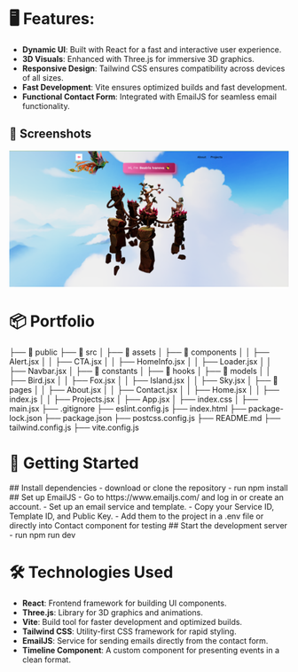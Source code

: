 <h1>🖥️ Features:</h1>

- **Dynamic UI**: Built with React for a fast and interactive user experience.
- **3D Visuals**: Enhanced with Three.js for immersive 3D graphics.
- **Responsive Design**: Tailwind CSS ensures compatibility across devices of all sizes.
- **Fast Development**: Vite ensures optimized builds and fast development.
- **Functional Contact Form**: Integrated with EmailJS for seamless email functionality.

## 📸 Screenshots

![Portfolio Homepage](./public/home-screenshot.png)

<h1>📦 Portfolio</h1>
├── 📁 public
├── 📁 src
│   ├── 📁 assets
│   ├── 📁 components
│   │   ├── Alert.jsx
│   │   ├── CTA.jsx
│   │   ├── HomeInfo.jsx
│   │   ├── Loader.jsx
│   │   ├── Navbar.jsx
│   ├── 📁 constants
│   ├── 📁 hooks
│   ├── 📁 models
│   │   ├── Bird.jsx
│   │   ├── Fox.jsx
│   │   ├── Island.jsx
│   │   ├── Sky.jsx
│   ├── 📁 pages
│   │   ├── About.jsx
│   │   ├── Contact.jsx
│   │   ├── Home.jsx
│   │   ├── index.js
│   │   ├── Projects.jsx
│   ├── App.jsx
│   ├── index.css
│   ├── main.jsx
├── .gitignore
├── eslint.config.js
├── index.html
├── package-lock.json
├── package.json
├── postcss.config.js
├── README.md
├── tailwind.config.js
├── vite.config.js

<h1>🚀 Getting Started</h1>
## Install dependencies
- download or clone the repository
- run npm install
## Set up EmailJS
- Go to https://www.emailjs.com/ and log in or create an account.
- Set up an email service and template.
- Copy your Service ID, Template ID, and Public Key.
- Add them to the project in a .env file or directly into Contact component for testing
## Start the development server
- run npm run dev

<h1>🛠️ Technologies Used</h1>

- **React**: Frontend framework for building UI components.
- **Three.js**: Library for 3D graphics and animations.
- **Vite**: Build tool for faster development and optimized builds.
- **Tailwind CSS**: Utility-first CSS framework for rapid styling.
- **EmailJS**: Service for sending emails directly from the contact form.
- **Timeline Component**: A custom component for presenting events in a clean format.
